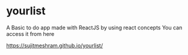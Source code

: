 # yourlist

A Basic to do app made with ReactJS by using react concepts
You can access it from here

https://sujitmeshram.github.io/yourlist/
